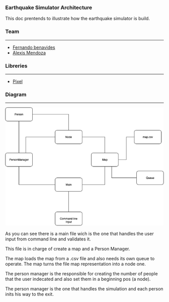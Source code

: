 
### Earthquake Simulator Architecture

This doc prentends to illustrate how the earthquake simulator is build.

### Team
------------
- [Fernando benavides](https://github.com/nockzblack)
- [Alexis Mendoza](https://github.com/AlexisFreud)

### Libreries
---------------
- [Pixel](https://github.com/faiface/pixel/)

### Diagram
---------------

![Architecture Diagram](earthquakeArchitecture.png)

As you can see there is a main file wich is the one that handles the user input from command line and validates it.

This file is in charge of create a map and a Person Manager.

The map loads the map from a .csv file and also needs its own queue to operate. The map turns the file map representation into a node one.

The person manager is the responsible for creating the number of people that the user indecated and also set them in a beginning pos (a node).

The person manager is the one that handles the simulation and each person inits his way to the exit.





